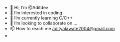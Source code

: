 - 👋 Hi, I’m @Aditdev
- 👀 I’m interested in coding
- 🌱 I’m currently learning C/C++
- 💞️ I’m looking to collaborate on ...
- 📫 How to reach me adityalawate2004@gmail.com
- 

<!---
Aditdev/Aditdev is a ✨ special ✨ repository because its `README.md` (this file) appears on your GitHub profile.
You can click the Preview link to take a look at your changes.
--->
